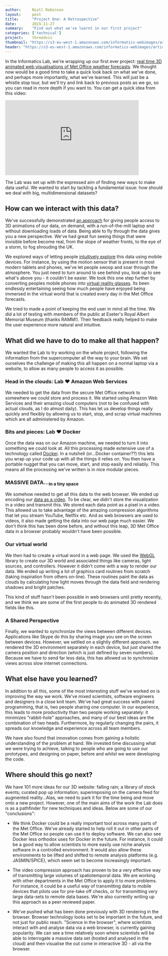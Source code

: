 ```yaml
---
author:     Niall Robinson
layout:     post
title:      "Project One: A Retrospective"
date:       2015-11-27
summary:    "Find out what we've learnt in our first project"
categories: ['technical']
project:    threedvis
thumbnail: "https://s3-eu-west-1.amazonaws.com/informatics-webimages/articles/2015-10-05-videocodec/exampledata_sm.png"
header: "https://s3-eu-west-1.amazonaws.com/informatics-webimages/articles/2015-10-05-videocodec/matrix-356024_1280.jpg"
---
```


In the Informatics Lab, we're wrapping up our first ever project: [real time 3D animated web visualisations of Met Office weather forecasts](http://www.informaticslab.co.uk/projects/three-d-vis.html). We thought now would be a good time to take a quick look back on what we've done, and perhaps more importantly, what we've learned. This will just be a whistle stop tour, but we'll try and link back to previous posts as we go, so you can read in more depth if you want to. You can get a quick idea from this video:

<iframe width="427" height="240" src="https://www.youtube.com/embed/pzvk1ZNMvFY" frameborder="0" allowfullscreen></iframe>

The Lab was set up with the expressed aim of finding new ways to make data useful. We wanted to start by tackling a fundamental issue: how should we deal with big, multidimensional datasets?

## How can we interact with this data?
We've successfully demonstrated [an approach](http://demo.3dvis.informaticslab.co.uk/ng-3d-vis/apps/redirect/) for giving people access to 3D animations of our data, on demand, with a run-of-the-mill laptop and without downloading loads of data. Being able to fly through the data gives you a new perspective. We've had great fun seeing things that were invisible before become real, from the slope of weather fronts, to the eye of a storm, to fog shrouding the UK.

We explored ways of letting people [intuitively explore](http://demo.3dvis.informaticslab.co.uk/ipad-fly/) this data using mobile devices. For instance, by using the motion sensor that is present in most modern tablets and phones, we've let people swoop and soar through the atmosphere. You just need to turn around to see behind you, look up to see what's above you - it couldn't be easier. We took this one step further by converting peoples mobile phones into [virtual reality glasses](http://demo.3dvis.informaticslab.co.uk/google-cardboard/). Its been endlessly entertaining seeing how much people have enjoyed being immersed in the virtual world that is created every day in the Met Office forecasts.

We tried to made a point of keeping the end user in mind all the time. We did a lot of testing with members of the public at Exeter's Royal Albert Memorial Museum (thanks RAMM!). Their feedback really helped to make the user experience more natural and intuitive. 

## What did we have to do to make all that happen?
We wanted the Lab to try working on the whole project, following the information from the supercomputer all the way to your brain. We set ourselves the challenge of making this all happen on a normal laptop via a website, to allow as many people to access it as possible.

### Head in the clouds: Lab &hearts; Amazon Web Services
We needed to get the data from the secure Met Office network to somewhere we could store and process it. We started using Amazon Web Services and their amazing cloud computers (not to be confused with actual clouds, as I do almost daily). This has let us develop things really quickly and flexibly by allowing us to start, stop, and scrap virtual machines which are all administered by Amazon.

### Bits and pieces: Lab &hearts; Docker
Once the data was on our Amazon machine, we needed to turn it into something we could look at. All this processing made extensive use of a technology called [Docker](http://www.informaticslab.co.uk/lab-school/2015/06/24/lab-school-docker.html). In a nutshell (or...Docker container??) this lets you wrap up your code up with all the things it relies on. You then have a portable nugget that you can move, start, and stop easily and reliably. This means all the processing we've written is in nice modular pieces.

<h3>MASSIVE DATA...<sub>in a tiny space</sub></h3>

We somehow needed to get all this data to the web browser. We ended up encoding our [data as a video](http://www.informaticslab.co.uk/technical/2015/10/05/data-encoding.html). To be clear, we didn't store the visualization in a video and transmit this. We stored each data point as a pixel in a video. This allowed us to take advantage of the amazing compression algorithms that let you stream YouTube, Netflix etc. And as web browsers are used to videos, it also made getting the data into our web page much easier. We don't think this has been done before, and without this leap, 3D Met Office data in a browser probably wouldn't have been possible.

### Our virtual world
We then had to create a virtual word in a web page. We used the [WebGL](www.webgl.com) library to create our 3D world and associated things like cameras, light sources, and controllers. However it didn't come with a way to render our data. We ended up writing a lot of graphics card routines from scratch (taking inspiration from others on-line). These routines paint the data as clouds by calculating how light moves through the data field and rendering shadows and bright patches.

This kind of stuff hasn't been possible in web browsers until pretty recently, and we think we are some of the first people to do animated 3D rendered fields like this.

### A Shared Perspective
Finally, we wanted to synchronize the views between different devices. Applications like Skype do this by sharing image you see on the screen between devices. However, we settled on a slightly different approach. we rendered the 3D environment separately in each device, but just shared the camera position and direction (which is just defined by seven numbers). Because we have to send far less data, this has allowed us to synchronize views across slow internet connections.

## What else have you learned?
In addition to all this, some of the most interesting stuff we've worked on is improving the way we work. We've mixed scientists, software engineers and designers in a close knit team. We've had great success with paired programming, that is, two people sharing one computer. In our experience, this leads to more productivity than two people working separately: it minimizes "rabbit-hole" approaches, and many of our best ideas are the combination of two heads. Furthermore, by regularly changing the pairs, it spreads our knowledge and experience across all team members.

We have also found that innovation comes from gaining a holistic understanding of the problem at hand. We invested time discussing what we were trying to achieve, talking to people who are going to use our prototypes, and designing on paper, before and whilst we were developing the code.

## Where should this go next?
We have 101 more ideas for our 3D website: falling rain; a library of stock events; curated pop up information; superimposing on the camera feed for augmented reality...Alas, we need to park it for the time being and move onto a new project. However, one of the main aims of the work the Lab does is as a pathfinder for new techniques and ideas. Below are some of our "conclusions":

* We think Docker could be a really important tool across many parts of the Met Office. We've already started to help roll it out in other parts of the Met Office so people can use it to deploy software. We can also see Docker less orthodox uses for Docker in the future. For instance, it could be a good way to allow scientists to more easily use niche analysis software in a controlled environment. It would also allow these environments to be lifted and shifted to remote analysis platforms (e.g. JASMIN/SPICE), which seem set to become increasingly important.

* The video compression approach has proven to be a very effective way of transmitting large volumes of spatiotemporal data. We are working with other departments in the Met Office to apply it to more problems. For instance, it could be a useful way of transmitting data to mobile devices that pilots use for pre-take off checks, or for transmitting very large data-sets to remote data bases. We're also currently writing up this approach as a peer reviewed paper.

* We've pushed what has been done previously with 3D rendering in the browser. Browser technology looks set to be important in the future, and not just for public reach. "Science in the browser", where scientists interact with and analyse data via a web browser, is currently gaining popularity. We can see a time relatively soon where scientists will be able to interrogate a massive data set (hosted and analysed in the cloud) and then visualise the out come in interactive 3D - all via the browser. 